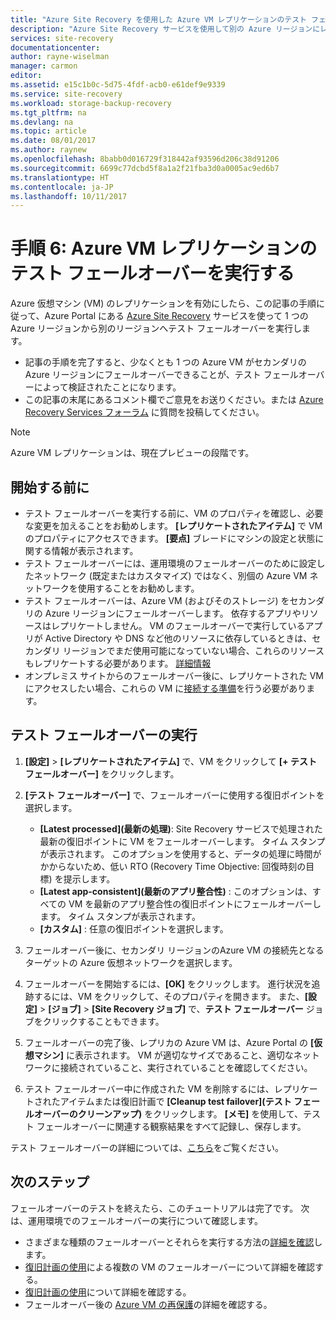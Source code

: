 ```yaml
---
title: "Azure Site Recovery を使用した Azure VM レプリケーションのテスト フェールオーバーを実行する | Microsoft Docs"
description: "Azure Site Recovery サービスを使用して別の Azure リージョンにレプリケートしている Azure VM に対して、テスト フェールオーバーを実行するために必要な手順の概要を示します。"
services: site-recovery
documentationcenter: 
author: rayne-wiselman
manager: carmon
editor: 
ms.assetid: e15c1b0c-5d75-4fdf-acb0-e61def9e9339
ms.service: site-recovery
ms.workload: storage-backup-recovery
ms.tgt_pltfrm: na
ms.devlang: na
ms.topic: article
ms.date: 08/01/2017
ms.author: raynew
ms.openlocfilehash: 8babb0d016729f318442af93596d206c38d91206
ms.sourcegitcommit: 6699c77dcbd5f8a1a2f21fba3d0a0005ac9ed6b7
ms.translationtype: HT
ms.contentlocale: ja-JP
ms.lasthandoff: 10/11/2017
---
```

# <a name="step-6-run-a-test-failover-for-azure-vm-replication"></a>手順 6: Azure VM レプリケーションのテスト フェールオーバーを実行する

Azure 仮想マシン (VM) のレプリケーションを有効にしたら、この記事の手順に従って、Azure Portal にある [Azure Site Recovery](site-recovery-overview.md) サービスを使って 1 つの Azure リージョンから別のリージョンへテスト フェールオーバーを実行します。

- 記事の手順を完了すると、少なくとも 1 つの Azure VM がセカンダリの Azure リージョンにフェールオーバーできることが、テスト フェールオーバーによって検証されたことになります。 
- この記事の末尾にあるコメント欄でご意見をお送りください。または [Azure Recovery Services フォーラム](https://social.msdn.microsoft.com/forums/azure/home?forum=hypervrecovmgr) に質問を投稿してください。

>[!NOTE]
>
> Azure VM レプリケーションは、現在プレビューの段階です。


## <a name="before-you-start"></a>開始する前に

- テスト フェールオーバーを実行する前に、VM のプロパティを確認し、必要な変更を加えることをお勧めします。 **[レプリケートされたアイテム]** で VM のプロパティにアクセスできます。 **[要点]** ブレードにマシンの設定と状態に関する情報が表示されます。
- テスト フェールオーバーには、運用環境のフェールオーバーのために設定したネットワーク (既定またはカスタマイズ) ではなく、別個の Azure VM ネットワークを使用することをお勧めします。
- テスト フェールオーバーは、Azure VM (およびそのストレージ) をセカンダリの Azure リージョンにフェールオーバーします。 依存するアプリやリソースはレプリケートしません。 VM のフェールオーバーで実行しているアプリが Active Directory や DNS など他のリソースに依存しているときは、セカンダリ リージョンでまだ使用可能になっていない場合、これらのリソースもレプリケートする必要があります。 [詳細情報](site-recovery-test-failover-to-azure.md#prepare-active-directory-and-dns)
- オンプレミス サイトからのフェールオーバー後に、レプリケートされた VM にアクセスしたい場合、これらの VM に[接続する準備](site-recovery-test-failover-to-azure.md#prepare-to-connect-to-azure-vms-after-failover)を行う必要があります。

## <a name="run-a-test-failover"></a>テスト フェールオーバーの実行

1. **[設定]** > **[レプリケートされたアイテム]** で、VM をクリックして **[+ テスト フェールオーバー]** をクリックします。 

2. **[テスト フェールオーバー]** で、フェールオーバーに使用する復旧ポイントを選択します。

    - **[Latest processed]\(最新の処理\)**: Site Recovery サービスで処理された最新の復旧ポイントに VM をフェールオーバーします。 タイム スタンプが表示されます。 このオプションを使用すると、データの処理に時間がかからないため、低い RTO (Recovery Time Objective: 回復時刻の目標) を提示します。
    - **[Latest app-consistent]\(最新のアプリ整合性\)** : このオプションは、すべての VM を最新のアプリ整合性の復旧ポイントにフェールオーバーします。 タイム スタンプが表示されます。 
    - **[カスタム]** : 任意の復旧ポイントを選択します。
 
3. フェールオーバー後に、セカンダリ リージョンのAzure VM の接続先となるターゲットの Azure 仮想ネットワークを選択します。
4. フェールオーバーを開始するには、**[OK]** をクリックします。 進行状況を追跡するには、VM をクリックして、そのプロパティを開きます。 また、**[設定]** > **[ジョブ]** > **[Site Recovery ジョブ]** で、**テスト フェールオーバー** ジョブをクリックすることもできます。
5. フェールオーバーの完了後、レプリカの Azure VM は、Azure Portal の **[仮想マシン]** に表示されます。 VM が適切なサイズであること、適切なネットワークに接続されていること、実行されていることを確認してください。
6. テスト フェールオーバー中に作成された VM を削除するには、レプリケートされたアイテムまたは復旧計画で **[Cleanup test failover]\(テスト フェールオーバーのクリーンアップ\)** をクリックします。 **[メモ]** を使用して、テスト フェールオーバーに関連する観察結果をすべて記録し、保存します。 

テスト フェールオーバーの詳細については、[こちら](site-recovery-test-failover-to-azure.md)をご覧ください。

## <a name="next-steps"></a>次のステップ

フェールオーバーのテストを終えたら、このチュートリアルは完了です。 次は、運用環境でのフェールオーバーの実行について確認します。

- さまざまな種類のフェールオーバーとそれらを実行する方法の[詳細を確認](site-recovery-failover.md)します。
- [復旧計画の使用](site-recovery-create-recovery-plans.md)による複数の VM のフェールオーバーについて詳細を確認する。
- [復旧計画の使用](site-recovery-create-recovery-plans.md)について詳細を確認する。
- フェールオーバー後の [Azure VM の再保護](site-recovery-how-to-reprotect.md)の詳細を確認する。

